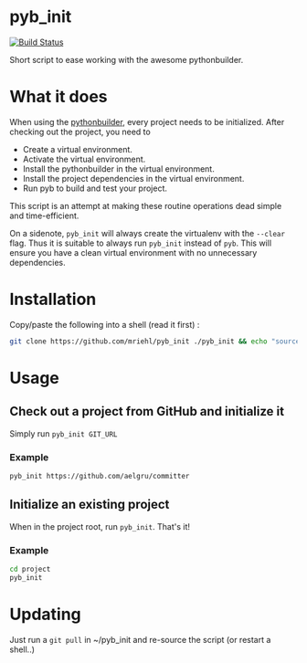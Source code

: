 pyb_init
========

[![Build Status](https://travis-ci.org/mriehl/pyb_init.png?branch=master)](https://travis-ci.org/mriehl/pyb_init)

Short script to ease working with the awesome pythonbuilder.

# What it does
When using the [pythonbuilder](http://pybuilder.github.com), every project needs to be initialized.
After checking out the project, you need to 
 - Create a virtual environment.
 - Activate the virtual environment.
 - Install the pythonbuilder in the virtual environment.
 - Install the project dependencies in the virtual environment.
 - Run pyb to build and test your project.

This script is an attempt at making these routine operations dead simple and time-efficient.

On a sidenote, ```pyb_init``` will always create the virtualenv with the ```--clear``` flag. Thus it is suitable
to always run ```pyb_init``` instead of ```pyb```. This will ensure you have a clean virtual environment
with no unnecessary dependencies.

# Installation
Copy/paste the following into a shell (read it first) :

```bash
git clone https://github.com/mriehl/pyb_init ./pyb_init && echo "source `pwd`/pyb_init/pyb_init.sh" >> ~/.bashrc
```

# Usage

## Check out a project from GitHub and initialize it
Simply run ```pyb_init GIT_URL```

### Example
```bash
pyb_init https://github.com/aelgru/committer
```

## Initialize an existing project
When in the project root, run ```pyb_init```. That's it!

### Example
```bash
cd project
pyb_init
```

# Updating
Just run a ```git pull``` in ~/pyb_init and re-source the script (or restart a shell..)
